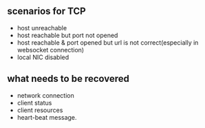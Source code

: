 ## scenarios for TCP

- host unreachable
- host reachable but port not opened
- host reachable & port opened but url is not correct(especially in websocket connection)
- local NIC disabled


## what needs to be recovered

- network connection
- client status
- client resources
- heart-beat message.

